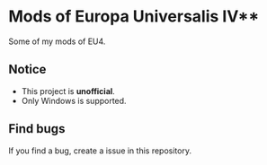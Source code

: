 # Mods of Europa Universalis IV**

Some of my mods of EU4. 

## Notice

- This project is **unofficial**.
- Only Windows is supported.

## Find bugs

If you find a bug, create a issue in this repository.

